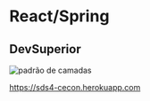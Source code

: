 # React/Spring
## DevSuperior

![padrão de camadas](https://user-images.githubusercontent.com/38158538/132505566-6cb32196-bfd4-46c3-a6cd-fb2e5677fd7f.png)


https://sds4-cecon.herokuapp.com

